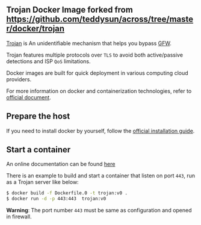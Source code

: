 ## Trojan Docker Image forked from https://github.com/teddysun/across/tree/master/docker/trojan

[Trojan][1] is An unidentifiable mechanism that helps you bypass [GFW](https://en.wikipedia.org/wiki/Great_Firewall).

Trojan features multiple protocols over `TLS` to avoid both active/passive detections and ISP `QoS` limitations.

Docker images are built for quick deployment in various computing cloud providers.

For more information on docker and containerization technologies, refer to [official document][2].

## Prepare the host

If you need to install docker by yourself, follow the [official installation guide][3].

## Start a container
An online documentation can be found [here](https://trojan-gfw.github.io/trojan/)

There is an example to build and start a container that listen on port `443`, run as a Trojan server like below:

```bash
$ docker build -f Dockerfile.0 -t trojan:v0 .
$ docker run -d -p 443:443  trojan:v0
```

**Warning**: The port number `443` must be same as configuration and opened in firewall.

[1]: https://github.com/trojan-gfw/trojan
[2]: https://docs.docker.com/
[3]: https://docs.docker.com/install/
